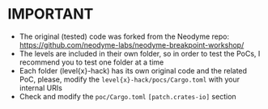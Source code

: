 # IMPORTANT
- The original (tested) code was forked from the Neodyme repo: https://github.com/neodyme-labs/neodyme-breakpoint-workshop/
- The levels are included in their own folder, so in order to test the PoCs, I recommend you to test one folder at a time
- Each folder (level{x}-hack) has its own original code and the related PoC, please, modify the `level{x}-hack/pocs/Cargo.toml` with your internal URIs
- Check and modify the `poc/Cargo.toml` `[patch.crates-io]` section 